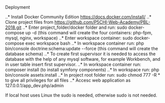 Deployment
 
..* Install Docker Community Edition https://docs.docker.com/install/
..* Clone project files from https://github.com/P5CHI-Web-Academy/PBL-2018.git
..* Enter project_folder/docker folder and run: sudo docker-compose up -d (this command will create the four containers: php-fpm, mysql, nginx, workspace)
..* Enter workspace container: sudo docker-compose exec workspace bash
..* In workspace container run:  php bin/console doctrine:schema:update --force (this command will create the database schema) 
..* To create first supervisor it is needed to access the database with the help of any mysql software, for example Workbench, and in user table insert first supervisor.
..* In workspace container run: composer install (to install symfony components)
..* In workspace run: php bin/console assets:install
..* In project root folder run: sudo chmod 777 -R * to give all privileges for all files
..* Accesc web application as 127.0.0.1/app_dev.php/admin

If local host uses Linux the sudo is needed, otherwise sudo is not needed.
